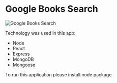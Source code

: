 # Google Books Search


![Google Books Search](./GoogleBooks.png)


Technology was used in this app:

* Node
* React
* Express
* MongoDB
* Mongoose

To run this application please install node package
